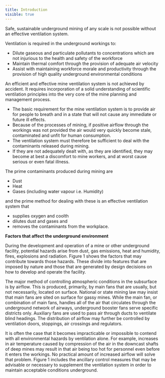 ```yaml
---
title: Introduction
visible: true
---
```


<p>Safe, sustainable underground mining of any scale is not possible without an effective ventilation system.</p>
<p>Ventilation is required in the underground workings to:</p>
<ul>
<li>Dilute gaseous and particulate pollutants to concentrations which are not injurious to the health and safety of the workforce</li>
<li>Maintain thermal comfort through the provision of adequate air velocity</li>
<li>Assist with maintaining workforce morale and productivity through the provision of high quality underground environmental conditions</li>
</ul>
<p>An efficient and effective mine ventilation system is not achieved by accident. It requires incorporation of a solid understanding of scientific ventilation principles into the very core of the mine planning and management process.</p>
<ul>
<li>The basic requirement for the mine ventilation system is to provide air for people to breath and in a state that will not cause any immediate or future ill effects.</li>
<li>Because of the processes of mining, if positive airflow through the workings was not provided the air would very quickly become stale, contaminated and unfit for human consumption.</li>
<li>The ventilation system must therefore be sufficient to deal with the contaminants released during mining.</li>
<li>If they are not adequately dealt with, as they are identified, they may become at best a discomfort to mine workers, and at worst cause serious or even fatal illness.</li>
</ul>
<p>The prime contaminants produced during mining are</p>
<ul>
<li>Dust</li>
<li>Heat</li>
<li>Gases (including water vapour i.e. Humidity)</li>
</ul>
<p>and the prime method for dealing with these is an effective ventilation system that</p>
<ul>
<li>supplies oxygen and coolth</li>
<li>dilutes dust and gases and</li>
<li>removes the contaminants from the workplace.</li>
</ul>
<p><strong>Factors that affect the underground environment</strong></p>
<p>During the development and operation of a mine or other underground facility, potential hazards arise from dust, gas emissions, heat and humidity, fires, explosions and radiation. Figure 1 shows the factors that may contribute towards those hazards. These divide into features that are imposed by nature and those that are generated by design decisions on how to develop and operate the facility.</p>
<p>The major method of controlling atmospheric conditions in the subsurface is by airflow. This is produced, primarily, by main fans that are usually, but not necessarily, located on surface. National or state mining law may insist that main fans are sited on surface for gassy mines. While the main fan, or combination of main fans, handles all of the air that circulates through the underground network of airways, underground booster fans serve specific districts only. Auxiliary fans are used to pass air through ducts to ventilate blind headings. The distribution of airflow may further be controlled by ventilation doors, stoppings, air crossings and regulators.</p>
<p>It is often the case that it becomes impracticable or impossible to contend with all environmental hazards by ventilation alone. For example, increases in air temperature caused by compression of the air in the downcast shafts of deep mines may result in that air being too hot for personnel even before it enters the workings. No practical amount of increased airflow will solve that problem. Figure 1 includes the ancillary control measures that may be advisable or necessary to supplement the ventilation system in order to maintain acceptable conditions underground.</p>